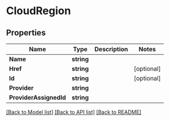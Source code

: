 # CloudRegion

## Properties
Name | Type | Description | Notes
------------ | ------------- | ------------- | -------------
**Name** | **string** |  | 
**Href** | **string** |  | [optional] 
**Id** | **string** |  | [optional] 
**Provider** | **string** |  | 
**ProviderAssignedId** | **string** |  | 

[[Back to Model list]](../README.md#documentation-for-models) [[Back to API list]](../README.md#documentation-for-api-endpoints) [[Back to README]](../README.md)


